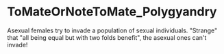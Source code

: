 # ToMateOrNoteToMate_Polygyandry
Asexual females try to invade a population of sexual individuals.
"Strange" that "all being equal but with two folds benefit", the asexual ones can't invade!
